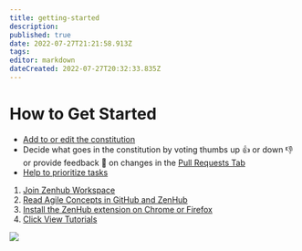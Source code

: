 ```yaml
---
title: getting-started
description: 
published: true
date: 2022-07-27T21:21:58.913Z
tags: 
editor: markdown
dateCreated: 2022-07-27T20:32:33.835Z
---
```


# How to Get Started

* [Add to or edit the constitution](edit-files-in-the-browser.md)
* Decide what goes in the constitution by voting thumbs up 👍 or down 👎 or provide feedback 💬 on changes in the [Pull Requests Tab](https://github.com/anonymous-dao/draft-whitepaper/pulls?q=is%3Apr+is%3Aopen+sort%3Aupdated-desc)
* [Help to prioritize tasks](vote-on-tasks-and-sort-by-priority.md)

1. [Join Zenhub Workspace](https://app.zenhub.com/workspaces/whitepaper-61d189e356639900120527a0/board?invite=true)
2. [Read Agile Concepts in GitHub and ZenHub](https://help.zenhub.com/support/solutions/articles/43000010338-agile-concepts-in-github-and-zenhub)
3. [Install the ZenHub extension on Chrome or Firefox](https://www.zenhub.com/extension)
4. [Click View Tutorials](https://app.zenhub.com/workspaces/whitepaper-61d189e356639900120527a0/board?repos=440661078)

![](assets/zenhub-tutorials.png)
